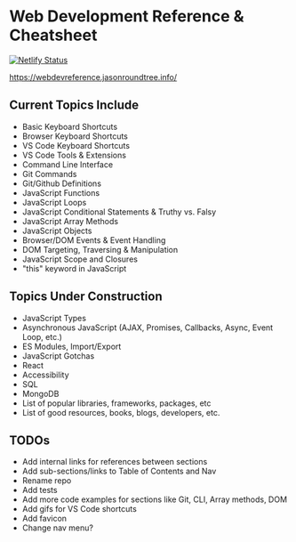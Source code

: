 # Web Development Reference & Cheatsheet

[![Netlify Status](https://api.netlify.com/api/v1/badges/5d1087bb-517f-4d13-86cf-81e5b43ac707/deploy-status)](https://app.netlify.com/sites/webdevereference/deploys)

https://webdevreference.jasonroundtree.info/

## Current Topics Include
- Basic Keyboard Shortcuts
- Browser Keyboard Shortcuts
- VS Code Keyboard Shortcuts
- VS Code Tools & Extensions
- Command Line Interface
- Git Commands
- Git/Github Definitions
- JavaScript Functions
- JavaScript Loops
- JavaScript Conditional Statements & Truthy vs. Falsy
- JavaScript Array Methods
- JavaScript Objects
- Browser/DOM Events & Event Handling
- DOM Targeting, Traversing & Manipulation
- JavaScript Scope and Closures
- "this" keyword in JavaScript

## Topics Under Construction
- JavaScript Types
- Asynchronous JavaScript (AJAX, Promises, Callbacks, Async, Event Loop, etc.)
- ES Modules, Import/Export
- JavaScript Gotchas
- React
- Accessibility
- SQL
- MongoDB
- List of popular libraries, frameworks, packages, etc
- List of good resources, books, blogs, developers, etc.

## TODOs
- Add internal links for references between sections
- Add sub-sections/links to Table of Contents and Nav
- Rename repo
- Add tests
- Add more code examples for sections like Git, CLI, Array methods, DOM
- Add gifs for VS Code shortcuts
- Add favicon
- Change nav menu? 
